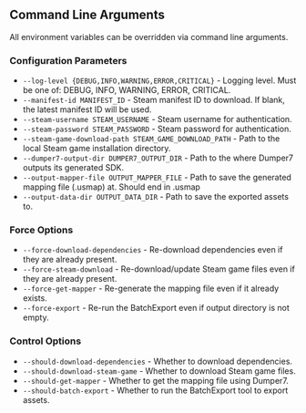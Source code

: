 ## Command Line Arguments

All environment variables can be overridden via command line arguments.

### Configuration Parameters
- `--log-level {DEBUG,INFO,WARNING,ERROR,CRITICAL}` - Logging level. Must be one of: DEBUG, INFO, WARNING, ERROR, CRITICAL.
- `--manifest-id MANIFEST_ID` - Steam manifest ID to download. If blank, the latest manifest ID will be used.
- `--steam-username STEAM_USERNAME` - Steam username for authentication.
- `--steam-password STEAM_PASSWORD` - Steam password for authentication.
- `--steam-game-download-path STEAM_GAME_DOWNLOAD_PATH` - Path to the local Steam game installation directory.
- `--dumper7-output-dir DUMPER7_OUTPUT_DIR` - Path to the where Dumper7 outputs its generated SDK.
- `--output-mapper-file OUTPUT_MAPPER_FILE` - Path to save the generated mapping file (.usmap) at. Should end in .usmap
- `--output-data-dir OUTPUT_DATA_DIR` - Path to save the exported assets to.

### Force Options
- `--force-download-dependencies` - Re-download dependencies even if they are already present.
- `--force-steam-download` - Re-download/update Steam game files even if they are already present.
- `--force-get-mapper` - Re-generate the mapping file even if it already exists.
- `--force-export` - Re-run the BatchExport even if output directory is not empty.

### Control Options
- `--should-download-dependencies` - Whether to download dependencies.
- `--should-download-steam-game` - Whether to download Steam game files.
- `--should-get-mapper` - Whether to get the mapping file using Dumper7.
- `--should-batch-export` - Whether to run the BatchExport tool to export assets.
